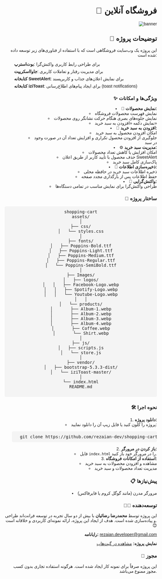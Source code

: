 <div dir="ltr" style="text-align: right; font-family: Tahoma, Arial, sans-serif;">

<h1>🛒 فروشگاه آنلاین</h1>
<img src="https://s32.picofile.com/file/8481947126/shoppingcart_demo_.png" loading="lazy" alt="banner">
<h2>🚀 توضیحات پروژه</h2>
<p>
این پروژه یک وب‌سایت فروشگاهی است که با استفاده از فناوری‌های زیر توسعه داده شده است:
</p>
<ul style="list-style-position: inside; text-align: right;">
    <li style="display: flex; align-items: center; margin-bottom: 8px;"><i class="fab fa-bootstrap" style="margin-right: 8px; font-size: 20px;"></i><b>بوت‌استرپ</b>: برای طراحی رابط کاربری واکنش‌گرا</li>
    <li style="display: flex; align-items: center; margin-bottom: 8px;"><i class="fab fa-js-square" style="margin-right: 8px; font-size: 20px;"></i><b>جاوااسکریپت</b>: برای مدیریت رفتار و تعاملات کاربری</li>
    <li style="display: flex; align-items: center; margin-bottom: 8px;"><i class="fab fa-font-awesome" style="margin-right: 8px; font-size: 20px;"></i><b>کتابخانه SweetAlert</b>: برای نمایش اعلان‌های جذاب و کاربرپسند</li>
    <li style="display: flex; align-items: center; margin-bottom: 8px;"><i class="fab fa-font-awesome" style="margin-right: 8px; font-size: 20px;"></i><b>کتابخانه iziToast</b>: برای ایجاد پیام‌های اطلاع‌رسانی (toast notifications)</li>
</ul>

<h3>✨ ویژگی‌ها و امکانات</h3>
<ul style="list-style-position: inside; text-align: right;">
    <li>🎨 <b>نمایش محصولات:</b>
        <ul style="list-style-position: inside; text-align: right; margin-left: 20px;">
            <li>نمایش فهرست محصولات فروشگاه</li>
            <li>نمایش جلوه‌های بصری هنگام حرکت نشانگر روی محصولات</li>
            <li>نمایش دکمه «افزودن به سبد خرید»</li>
        </ul>
    </li>
    <li>🛒 <b>افزودن به سبد خرید:</b>
        <ul style="list-style-position: inside; text-align: right; margin-left: 20px;">
            <li>امکان افزودن محصول به سبد خرید</li>
            <li>جلوگیری از افزودن محصول تکراری و افزایش تعداد آن در صورت وجود در سبد</li>
        </ul>
    </li>
    <li>⚙️ <b>مدیریت سبد خرید:</b>
        <ul style="list-style-position: inside; text-align: right; margin-left: 20px;">
            <li>امکان افزایش یا کاهش تعداد محصولات</li>
            <li>حذف محصول با تأیید کاربر از طریق اعلان SweetAlert</li>
            <li>پاک‌سازی کامل سبد خرید</li>
        </ul>
    </li>
    <li>💾 <b>ذخیره‌سازی اطلاعات:</b>
        <ul style="list-style-position: inside; text-align: right; margin-left: 20px;">
            <li>ذخیره اطلاعات سبد خرید در حافظه محلی</li>
            <li>حفظ اطلاعات پس از بارگذاری مجدد صفحه</li>
        </ul>
    </li>
    <li>📱 <b>واکنش‌گرایی:</b>
        <ul style="list-style-position: inside; text-align: right; margin-left: 20px;">
            <li>طراحی واکنش‌گرا برای نمایش مناسب در تمامی دستگاه‌ها</li>
        </ul>
    </li>
</ul>

<h3>📂 ساختار پروژه</h3>
<pre style="background-color: #f4f4f4; padding: 10px; border-radius: 5px; direction: ltr; text-align: center;">
shopping-cart
assets/
│
├── css/
│   └── styles.css
│
├── fonts/
│   ├── Poppins-Bold.ttf
│   ├── Poppins-Light.ttf
│   ├── Poppins-Medium.ttf
│   ├── Poppins-Regular.ttf
│   └── Poppins-SemiBold.ttf
│
├── Images/
│   ├── logos/
│   │   ├── Facebook-Logo.webp
│   │   ├── Spotify-Logo.webp
│   │   └── Youtube-Logo.webp
│   │
│   └── products/
│       ├── Album-1.webp
│       ├── Album-2.webp
│       ├── Album-3.webp
│       ├── Album-4.webp
│       ├── Coffee.webp
│       └── Shirt.webp
│
├── js/
│   ├── scripts.js
│   └── store.js
│
├── vendor/
│   ├── bootstrap-5.3.3-dist/
│   └── iziToast-master/
│
└── index.html
README.md

</pre>

<h3>🛠️ نحوه اجرا</h3>
<ol style="list-style-position: inside; text-align: right;">
    <li><b>دانلود پروژه:</b>
        <ul style=" text-align: right;">
            <li>پروژه را کلون کنید یا فایل زیپ آن را دانلود نمایید:</li>
        </ul>
        <pre style="background-color: #f4f4f4; padding: 10px; border-radius: 5px; cursor: pointer;">
  git clone https://github.com/rezaian-dev/shopping-cart.git
</pre>
    </li>
    <li><b>باز کردن در مرورگر:</b>
        <ul style="list-style-position: inside; text-align: right;">
            <li>فایل <code>index.html</code> را در مرورگر خود باز کنید.</li>
        </ul>
    </li>
    <li><b>استفاده از امکانات فروشگاه:</b>
        <ul style="list-style-position: inside; text-align: right;">
            <li>مشاهده و افزودن محصولات به سبد خرید</li>
            <li>مدیریت تعداد محصولات و سبد خرید</li>
        </ul>
    </li>
</ol>

<h3>📋 پیش‌نیازها</h3>
<ul style="list-style-position: inside; text-align: right;">
    <li>مرورگر مدرن (مانند گوگل کروم یا فایرفاکس)</li>
</ul>

<h3>👨‍💻 توسعه‌دهنده</h3>
<p>
این پروژه توسط <b>محمدرضا رضائیان</b> با بیش از دو سال تجربه در توسعه فرانت‌اند طراحی و پیاده‌سازی شده است. هدف از ایجاد این پروژه، ارائه نمونه‌ای کاربردی و خلاقانه است. 😊
</p>
<p><b>رایانامه:</b> <a href="mailto:rezaian.developer@gmail.com">rezaian.developer@gmail.com</a></p>
<p><b>نمایش پروژه:</b> <a href="https://rezaian-dev.github.io/shopping-cart">مشاهده در گیت‌هاب</a></p>

<h3>📜 مجوز</h3>
<p>این پروژه صرفاً برای نمونه کار ایجاد شده است. هرگونه استفاده تجاری بدون کسب مجوز ممنوع می‌باشد.</p>

</div>
